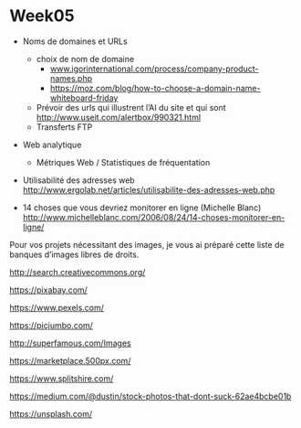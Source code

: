 # Week05
* Noms de domaines et URLs
  * choix de nom de domaine
    * www.igorinternational.com/process/company-product-names.php
    * https://moz.com/blog/how-to-choose-a-domain-name-whiteboard-friday
  * Prévoir des urls qui illustrent l’AI du site et qui sont <trafiquables> http://www.useit.com/alertbox/990321.html
  * Transferts FTP
* Web analytique
  * Métriques Web / Statistiques de fréquentation
  
* Utilisabilité des adresses web
http://www.ergolab.net/articles/utilisabilite-des-adresses-web.php

* 14 choses que vous devriez monitorer en ligne (Michelle Blanc)
http://www.michelleblanc.com/2006/08/24/14-choses-monitorer-en-ligne/

Pour vos projets nécessitant des images, je vous ai préparé cette liste de banques d’images libres de droits.

http://search.creativecommons.org/

https://pixabay.com/

https://www.pexels.com/

https://picjumbo.com/ 

http://superfamous.com/Images

https://marketplace.500px.com/

https://www.splitshire.com/

https://medium.com/@dustin/stock-photos-that-dont-suck-62ae4bcbe01b

https://unsplash.com/

